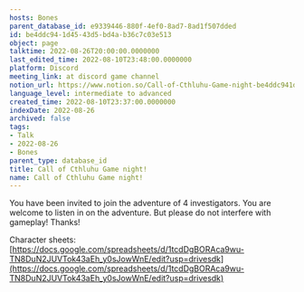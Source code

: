 ```yaml
---
hosts: Bones
parent_database_id: e9339446-880f-4ef0-8ad7-8ad1f507dded
id: be4ddc94-1d45-43d5-bd4a-b36c7c03e513
object: page
talktime: 2022-08-26T20:00:00.0000000
last_edited_time: 2022-08-10T23:48:00.0000000
platform: Discord
meeting_link: at discord game channel
notion_url: https://www.notion.so/Call-of-Cthluhu-Game-night-be4ddc941d4543d5bd4ab36c7c03e513
language_level: intermediate to advanced
created_time: 2022-08-10T23:37:00.0000000
indexDate: 2022-08-26
archived: false
tags:
- Talk
- 2022-08-26
- Bones
parent_type: database_id
title: Call of Cthluhu Game night!
name: Call of Cthluhu Game night!
---
```


You have been invited to join the adventure of 4 investigators. 
You are welcome to listen in on the adventure. But please do not interfere with gameplay! Thanks!



Character sheets: 
[https://docs.google.com/spreadsheets/d/1tcdDgBORAca9wu-TN8DuN2JUVTok43aEh_y0sJowWnE/edit?usp=drivesdk](https://docs.google.com/spreadsheets/d/1tcdDgBORAca9wu-TN8DuN2JUVTok43aEh_y0sJowWnE/edit?usp=drivesdk)   











